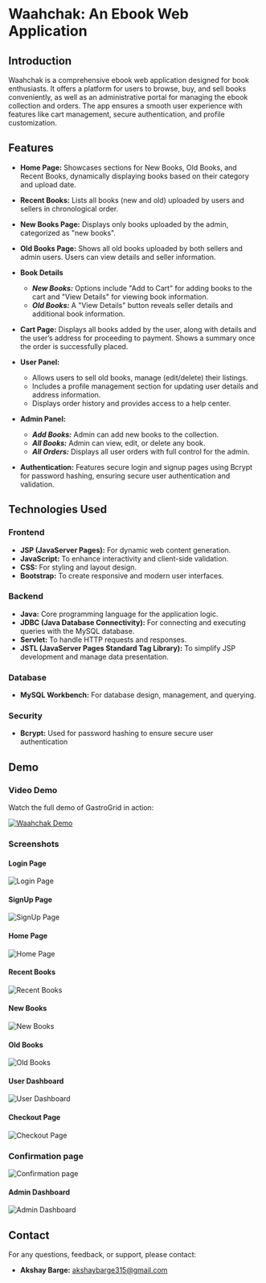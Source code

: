 # Waahchak: An Ebook Web Application

## Introduction

Waahchak is a comprehensive ebook web application designed for book enthusiasts. It offers a platform for users to browse, buy, and sell books conveniently, as well as an administrative portal for managing the ebook collection and orders. The app ensures a smooth user experience with features like cart management, secure authentication, and profile customization.

## Features

- **Home Page:** Showcases sections for New Books, Old Books, and Recent Books, dynamically displaying books based on their category and upload date.
  
- **Recent Books:** Lists all books (new and old) uploaded by users and sellers in chronological order.

- **New Books Page:** Displays only books uploaded by the admin, categorized as "new books".

- **Old Books Page:** Shows all old books uploaded by both sellers and admin users. Users can view details and seller information.

- **Book Details**
    - ***New Books:*** Options include "Add to Cart" for adding books to the cart and "View Details" for viewing book information.
    - ***Old Books:*** A "View Details" button reveals seller details and additional book information.

- **Cart Page:** Displays all books added by the user, along with details and the user’s address for proceeding to payment. Shows a summary once the order is successfully placed.

- **User Panel:**
    - Allows users to sell old books, manage (edit/delete) their listings.
    - Includes a profile management section for updating user details and address information.
    - Displays order history and provides access to a help center.

- **Admin Panel:**
    - ***Add Books:*** Admin can add new books to the collection.
    - ***All Books:*** Admin can view, edit, or delete any book.
    - ***All Orders:*** Displays all user orders with full control for the admin.

- **Authentication:** Features secure login and signup pages using Bcrypt for password hashing, ensuring secure user authentication and validation.

## Technologies Used

### Frontend

- **JSP (JavaServer Pages):** For dynamic web content generation.
- **JavaScript:** To enhance interactivity and client-side validation.
- **CSS:** For styling and layout design.
- **Bootstrap:** To create responsive and modern user interfaces.

### Backend

- **Java:** Core programming language for the application logic.
- **JDBC (Java Database Connectivity):** For connecting and executing queries with the MySQL database.
- **Servlet:** To handle HTTP requests and responses.
- **JSTL (JavaServer Pages Standard Tag Library):** To simplify JSP development and manage data presentation.

### Database

- **MySQL Workbench:** For database design, management, and querying.

### Security

- **Bcrypt:** Used for password hashing to ensure secure user authentication

## Demo

### Video Demo

Watch the full demo of GastroGrid in action:

[![Waahchak Demo](images/homepageY.PNG)](https://youtu.be/7S_HJTyJFLk)

### Screenshots

#### Login Page

![Login Page](images/login.PNG)

#### SignUp Page

![SignUp Page](images/signUp.PNG)

#### Home Page

![Home Page](images/homepage.PNG)

#### Recent Books

![Recent Books](images/RecentBook.PNG)

#### New Books

![New Books](images/NewBook.PNG)

#### Old Books

![Old Books](images/OldBook.PNG)

#### User Dashboard
![User Dashboard](images/userPanel.PNG)

#### Checkout Page

![Checkout Page](images/CheckoutPage.PNG)

### Confirmation page

![Confirmation page](images/Confirmationpage.PNG)

#### Admin Dashboard

![Admin Dashboard](images/adminpanel.PNG)

## Contact

For any questions, feedback, or support, please contact:

- **Akshay Barge:** [akshaybarge315@gmail.com](mailto:akshaybarge315@gmail.com)
